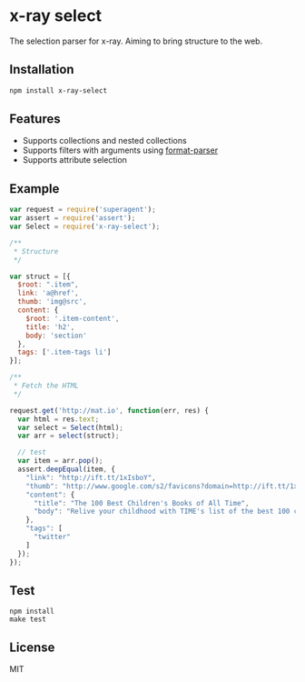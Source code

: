 # x-ray select

The selection parser for x-ray. Aiming to bring structure to the web.

## Installation

```bash
npm install x-ray-select
```

## Features

- Supports collections and nested collections
- Supports filters with arguments using [format-parser](http://github.com/component/format-parser)
- Supports attribute selection

## Example

```js
var request = require('superagent');
var assert = require('assert');
var Select = require('x-ray-select');

/**
 * Structure
 */

var struct = [{
  $root: ".item",
  link: 'a@href',
  thumb: 'img@src',
  content: {
    $root: '.item-content',
    title: 'h2',
    body: 'section'
  },
  tags: ['.item-tags li']
}];

/**
 * Fetch the HTML
 */

request.get('http://mat.io', function(err, res) {
  var html = res.text;
  var select = Select(html);
  var arr = select(struct);

  // test
  var item = arr.pop();
  assert.deepEqual(item, {
    "link": "http://ift.tt/1xIsboY",
    "thumb": "http://www.google.com/s2/favicons?domain=http://ift.tt/1xIsboY",
    "content": {
      "title": "The 100 Best Children's Books of All Time",
      "body": "Relive your childhood with TIME's list of the best 100 children's books of all time http://t.co/NEvBhNM4np http://ift.tt/1sk3xdM\n\n— TIME.com (@TIME) January 11, 2015"
    },
    "tags": [
      "twitter"
    ]
  });
});
```

## Test

```
npm install
make test
```

## License

MIT
